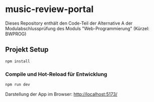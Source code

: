 # music-review-portal

Dieses Repository enthält den Code-Teil der Alternative A der Modulabschlussprüfung des Moduls "Web-Programmierung" (Kürzel: BWPROG)

## Projekt Setup

```sh
npm install
```

### Compile und Hot-Reload für Entwicklung

```sh
npm run dev
```

Darstellung der App im Browser: <http://localhost:5173/>
